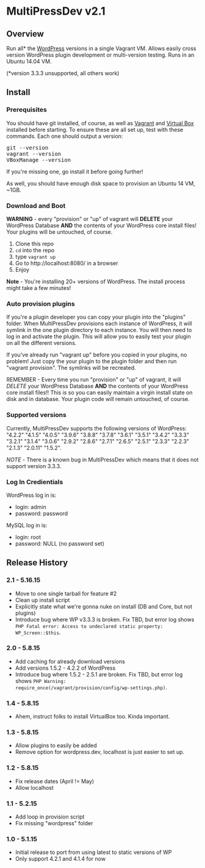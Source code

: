 # MultiPressDev v2.1

## Overview

Run all* the [WordPress](https://wordpress.org) versions in a single
Vagrant VM. Allows easily cross version WordPress plugin development or
multi-version testing.  Runs in an Ubuntu 14.04 VM.

(*version 3.3.3 unsupported, all others work)

## Install

### Prerequisites

You should have git installed, of course, as well as
[Vagrant](https://www.vagrantup.com/) and [Virtual Box](https://www.virtualbox.org/) installed
before starting. To ensure these are all set up, test with these commands.  Each one
should output a version:

<pre>git --version
vagrant --version
VBoxManage --version</pre>

If you're missing one, go install it before going further!

As well, you should have enough disk space to provision an Ubuntu 14 VM, ~1GB.

### Download and Boot

**WARNING** - every "provision" or "up" of vagrant will **DELETE** your WordPress
Database **AND** the contents of your WordPress core install files! Your plugins
will be untouched, of course.

1. Clone this repo
1. `cd` into the repo
1. type `vagrant up`
1. Go to http://localhost:8080/ in a browser
1. Enjoy

**Note** - You're installing 20+ versions of WordPress.  The install process might
 take a few minutes!

### Auto provision plugins

If you're a plugin developer you can copy your plugin into the "plugins" folder.  When
MultiPressDev provisions each instance of WordPress, it will symlink in the one plugin
directory to each instance.  You will then need to log in and activate the plugin.  This will
allow you to easily test your plugin on all the different versions.

If you've already run "vagrant up" before you copied in your plugins, no problem!  Just copy
the your plugin to the plugin folder and then run "vagrant provision".  The symlinks will
be recreated.

REMEMBER - Every time you run "provision" or "up" of vagrant, it will *DELETE* your
WordPress Database **AND** the contents of your WordPress core install files!! This is
so you can easily maintain a virgin install state on disk and in database. Your plugin
code will remain untouched, of course.

### Supported versions

Currently, MultiPressDev supports the following versions of WordPress: "4.2.2" "4.1.5" "4.0.5" "3.9.6" "3.8.8" "3.7.8" "3.6.1" "3.5.1" "3.4.2" "3.3.3" "3.2.1" "3.1.4" "3.0.6" "2.9.2" "2.8.6" "2.7.1" "2.6.5" "2.5.1" "2.3.3" "2.2.3" "2.1.3" "2.0.11" "1.5.2".

*NOTE* - There is a known bug in MultiPressDev which means that it does not
support version 3.3.3.

### Log In Credientials

WordPress log in is:
* login: admin
* password: password

MySQL log in is:
* login: root
* password: NULL (no password set)

## Release History

### 2.1 - 5.16.15
* Move to one single tarball for feature #2
* Clean up install script
* Explicitly state what we're gonna nuke on install (DB and Core, but not plugins)
* Introduce bug where WP v3.3.3 is broken. Fix TBD, but error log shows <code>PHP Fatal error:  Access to undeclared static property: WP_Screen::$this</code>.

### 2.0 - 5.8.15
* Add caching for already download versions
* Add versions 1.5.2 - 4.2.2 of WordPress
* Introduce bug where 1.5.2  - 2.5.1 are broken. Fix TBD, but error log shows <code>PHP Warning:  require_once(/vagrant/provision/config/wp-settings.php)</code>.

### 1.4 - 5.8.15
* Ahem, instruct folks to install VirtualBox too.  Kinda important.

### 1.3 - 5.8.15
* Allow plugins to easily be added
* Remove option for wordpress.dev, localhost is just easier to set up.

### 1.2 - 5.8.15
* Fix release dates (April != May)
* Allow localhost

### 1.1 - 5.2.15
* Add loop in provision script
* Fix missing "wordpress" folder

### 1.0 - 5.1.15
* Initial release to port from using latest to static versions of WP
* Only support 4.2.1 and 4.1.4 for now
